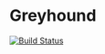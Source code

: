 # Greyhound

[![Build Status](https://travis-ci.com/wix-incubator/greyhound.svg?branch=master)](https://travis-ci.com/wix-incubator/greyhound)
